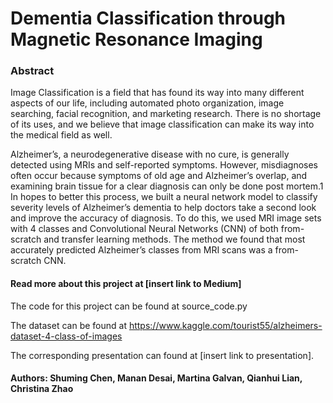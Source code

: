 # Dementia Classification through Magnetic Resonance Imaging

### Abstract

Image Classification is a field that has found its way into many different aspects of our life, including automated photo organization, image searching, facial recognition, and marketing research. There is no shortage of its uses, and we believe that image classification can make its way into the medical field as well.

Alzheimer’s, a neurodegenerative disease with no cure, is generally detected using MRIs and self-reported symptoms. However, misdiagnoses often occur because symptoms of old age and Alzheimer’s overlap, and examining brain tissue for a clear diagnosis can only be done post mortem.1 In hopes to better this process, we built a neural network model to classify severity levels of Alzheimer’s dementia to help doctors take a second look and improve the accuracy of diagnosis. To do this, we used MRI image sets with 4 classes and Convolutional Neural Networks (CNN) of both from-scratch and transfer learning methods. The method we found that most accurately predicted Alzheimer’s classes from MRI scans was a from-scratch CNN.

#### Read more about this project at [insert link to Medium]

The code for this project can be found at source_code.py

The dataset can be found at https://www.kaggle.com/tourist55/alzheimers-dataset-4-class-of-images

The corresponding presentation can found at [insert link to presentation].

#### Authors: Shuming Chen, Manan Desai, Martina Galvan, Qianhui Lian, Christina Zhao
